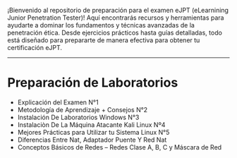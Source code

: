 
¡Bienvenido al repositorio de preparación para el examen eJPT (eLearnining Junior Penetration Tester)! Aquí encontrarás recursos y herramientas para ayudarte a dominar los fundamentos y técnicas avanzadas de la penetración ética. Desde ejercicios prácticos hasta guías detalladas, todo está diseñado para prepararte de manera efectiva para obtener tu certificación eJPT.

---
# Preparación de Laboratorios
- Explicación del Examen N°1
- Metodología de Aprendizaje + Consejos N°2
- Instalación De Laboratorios Windows N°3
- Instalaciòn De La Máquina Atacante Kali Linux Nº4
- Mejores Prácticas para Utilizar tu Sistema Linux N°5
- Diferencias Entre Nat, Adaptador Puente Y Red Nat
- Conceptos Básicos de Redes – Redes Clase A, B, C y Máscara de Red